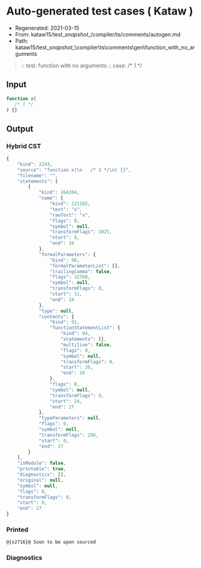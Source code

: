 # Auto-generated test cases ( Kataw )
- Regenerated: 2021-03-15
- From: kataw15/test\__snapshot__/compiler/ts/comments/autogen.md
- Path: kataw15/test\__snapshot__\compiler\ts\comments\gen\function_with_no_arguments
> :: test: function with no arguments
> :: case:  /* 1 */
## Input

`````js
function x(
   /* 1 */
) {}
`````

## Output

### Hybrid CST

```javascript
{
    "kind": 2243,
    "source": "function x(\n   /* 1 */\n) {}",
    "filename": "",
    "statements": [
        {
            "kind": 264284,
            "name": {
                "kind": 131102,
                "text": "x",
                "rawText": "x",
                "flags": 0,
                "symbol": null,
                "transformFlags": 1025,
                "start": 8,
                "end": 10
            },
            "formalParameters": {
                "kind": 90,
                "formalParameterList": [],
                "trailingComma": false,
                "flags": 32768,
                "symbol": null,
                "transformFlags": 0,
                "start": 11,
                "end": 24
            },
            "type": null,
            "contents": {
                "kind": 91,
                "functionStatementList": {
                    "kind": 94,
                    "statements": [],
                    "multiline": false,
                    "flags": 0,
                    "symbol": null,
                    "transformFlags": 0,
                    "start": 26,
                    "end": 26
                },
                "flags": 0,
                "symbol": null,
                "transformFlags": 0,
                "start": 24,
                "end": 27
            },
            "typeParameters": null,
            "flags": 0,
            "symbol": null,
            "transformFlags": 256,
            "start": 0,
            "end": 27
        }
    ],
    "isModule": false,
    "printable": true,
    "diagnostics": [],
    "original": null,
    "symbol": null,
    "flags": 0,
    "transformFlags": 0,
    "start": 0,
    "end": 27
}
```

### Printed

```javascript
@{x2716}@ Soon to be open sourced
```

### Diagnostics

```javascript

```

